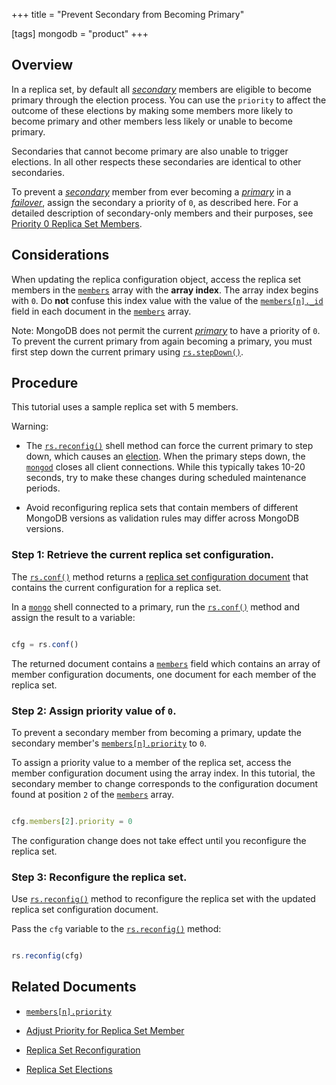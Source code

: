 +++
title = "Prevent Secondary from Becoming Primary"

[tags]
mongodb = "product"
+++

## Overview

In a replica set, by default all [*secondary*](#term-secondary) members are eligible to
become primary through the election process. You can use the
``priority`` to affect the
outcome of these elections by making some members more likely to become
primary and other members less likely or unable to become primary.

Secondaries that cannot become primary are also unable to trigger
elections. In all other respects these secondaries are identical to other
secondaries.

To prevent a [*secondary*](#term-secondary) member from ever becoming a [*primary*](#term-primary)
in a [*failover*](#term-failover), assign the secondary a priority of ``0``, as
described here. For a detailed description of secondary-only members and their purposes,
see [Priority 0 Replica Set Members](#).


## Considerations

When updating the replica configuration object, access the replica set
members in the [``members``](#rsconf.members) array with the
**array index**. The array index begins with ``0``. Do **not** confuse
this index value with the value of the
[``members[n]._id``](#rsconf.members[n]._id) field in each document in
the [``members``](#rsconf.members) array.

Note: MongoDB does not permit the current [*primary*](#term-primary) to have a priority of ``0``. To prevent the current primary from again becoming a primary, you must first step down the current primary using [``rs.stepDown()``](#rs.stepDown). 


## Procedure

This tutorial uses a sample replica set with 5 members.

Warning:   

  * The [``rs.reconfig()``](#rs.reconfig) shell method can force the current primary to step down, which causes an [election](#replica-set-elections). When the primary steps down, the [``mongod``](#bin.mongod) closes all client connections. While this typically takes 10-20 seconds, try to make these changes during scheduled maintenance periods. 

  * Avoid reconfiguring replica sets that contain members of different MongoDB versions as validation rules may differ across MongoDB versions. 


### Step 1: Retrieve the current replica set configuration.

The [``rs.conf()``](#rs.conf) method returns a [replica set
configuration document](#) that
contains the current configuration for a replica set.

In a [``mongo``](#bin.mongo) shell connected to a primary, run the
[``rs.conf()``](#rs.conf) method and assign the result to a variable:

```javascript

cfg = rs.conf()

```

The returned document contains a
[``members``](#rsconf.members) field which contains an array
of member configuration documents, one document for each member of the
replica set.


### Step 2: Assign priority value of ``0``.

To prevent a secondary member from becoming a primary, update the
secondary member's [``members[n].priority``](#rsconf.members[n].priority)
to ``0``.

To assign a priority value to a member of the replica set, access the
member configuration document using the array index. In this
tutorial, the secondary member to change corresponds to the
configuration document found at position ``2`` of the
[``members``](#rsconf.members) array.

```javascript

cfg.members[2].priority = 0

```

The configuration change does not take effect until you reconfigure
the replica set.


### Step 3: Reconfigure the replica set.

Use [``rs.reconfig()``](#rs.reconfig) method to reconfigure the replica set
with the updated replica set configuration document.

Pass the ``cfg`` variable to the [``rs.reconfig()``](#rs.reconfig) method:

```javascript

rs.reconfig(cfg)

```


## Related Documents

* [``members[n].priority``](#rsconf.members[n].priority) 

* [Adjust Priority for Replica Set Member](#) 

* [Replica Set Reconfiguration](#replica-set-reconfiguration-usage) 

* [Replica Set Elections](#) 
